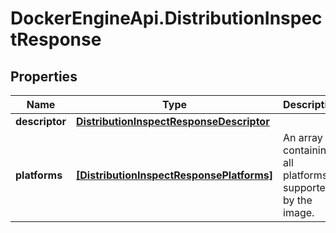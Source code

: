 # DockerEngineApi.DistributionInspectResponse

## Properties

Name | Type | Description | Notes
------------ | ------------- | ------------- | -------------
**descriptor** | [**DistributionInspectResponseDescriptor**](DistributionInspectResponseDescriptor.md) |  | 
**platforms** | [**[DistributionInspectResponsePlatforms]**](DistributionInspectResponsePlatforms.md) | An array containing all platforms supported by the image.  | 



